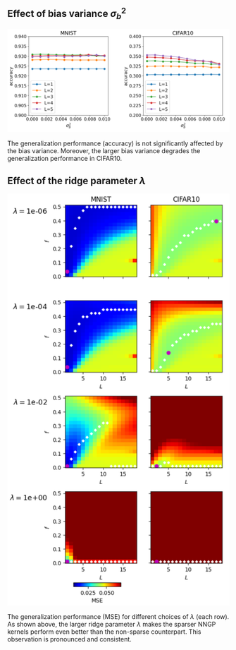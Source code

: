 ## Effect of bias variance $\sigma^2_b$

![](/images/effect_of_bias_variance.png)

The generalization performance (accuracy) is not significantly affected by the bias variance. Moreover, the larger bias variance degrades the generalization performance in CIFAR10.

## Effect of the ridge parameter $\lambda$
![](/images/effect_of_lambda.png)

The generalization performance (MSE) for different choices of $\lambda$ (each row). 
As shown above, the larger ridge parameter $\lambda$ makes the sparser NNGP kernels perform even better than the non-sparse counterpart.
This observation is pronounced and consistent. 
